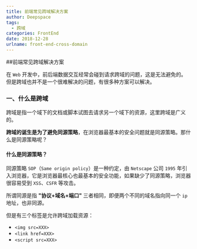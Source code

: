 ```yaml
---
title: 前端常见跨域解决方案
author: Deepspace
tags:
  - 跨域
categories: FrontEnd
date: 2018-12-28
urlname: front-end-cross-domain
---
```




##前端常见跨域解决方案 

在 `Web` 开发中，前后端数据交互经常会碰到请求跨域的问题，这是无法避免的。但是跨域也并不是一个很难解决的问题，有很多种方案可以解决。



### 一、什么是跨域

跨域是指一个域下的文档或脚本试图去请求另一个域下的资源，这里跨域是广义的。

**跨域的诞生是为了避免同源策略**，在浏览器最基本的安全问题就是同源策略。那什么是同源策略呢？



#### 什么是同源策略？

同源策略 `SOP`（`Same origin policy`）是一种约定，由 `Netscape` 公司 `1995` 年引入浏览器，它是浏览器最核心也最基本的安全功能，如果缺少了同源策略，浏览器很容易受到 `XSS`、`CSFR` 等攻击。

所谓同源是指 **"协议+域名+端口"** 三者相同，即便两个不同的域名指向同一个 `ip` 地址，也非同源。

但是有三个标签是允许跨域加载资源：

- `<img src=XXX>`
- `<link href=XXX>`
- `<script src=XXX>`
